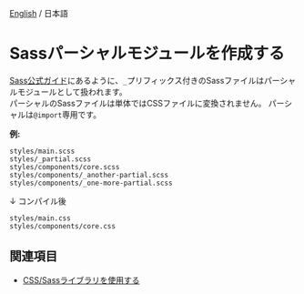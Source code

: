 [English](../help/sass-modules.md) / 日本語

# Sassパーシャルモジュールを作成する

[Sass公式ガイド](http://sass-lang.com/guide#topic-4)にあるように、`_`プリフィックス付きのSassファイルはパーシャルモジュールとして扱われます。  
パーシャルのSassファイルは単体ではCSSファイルに変換されません。
パーシャルは`@import`専用です。

**例:**

```
styles/main.scss
styles/_partial.scss
styles/components/core.scss
styles/components/_another-partial.scss
styles/components/_one-more-partial.scss
```

↓ コンパイル後

```
styles/main.css
styles/components/core.css
```

## 関連項目
- [CSS/Sassライブラリを使用する](css-libraries.md)
